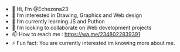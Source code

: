- 👋 Hi, I’m @Echezona23
- 👀 I’m interested in Drawing, Graphics and Web design
- 🌱 I’m currently learning JS and Puthon
- 💞️ I’m looking to collaborate on Web development projects
- 📫 How to reach me : https://wa.me/2348022839391
- ⚡ Fun fact: You are currently interested im knowing more about me.

<!---
Echezona23/Echezona23 is a ✨ special ✨ repository because its `README.md` (this file) appears on your GitHub profile.
You can click the Preview link to take a look at your changes.
--->

